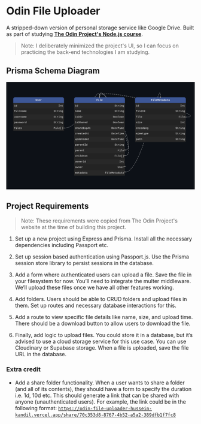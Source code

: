 # Odin File Uploader

A stripped-down version of personal storage service like Google Drive. Built as part of studying [**The Odin Project's Node.js course**](https://www.theodinproject.com/paths/full-stack-javascript/courses/nodejs).

> Note: I deliberately minimized the project's UI, so I can focus on practicing the back-end technologies I am studying.

## Prisma Schema Diagram

![Project's database schema diagram](./prisma-schema-diagram/prisma-uml.png)

## Project Requirements

> Note: These requirements were copied from The Odin Project's website at the time of building this project.

1. Set up a new project using Express and Prisma. Install all the necessary dependencies including Passport etc.

2. Set up session based authentication using Passport.js. Use the Prisma session store library to persist sessions in the database.

3. Add a form where authenticated users can upload a file. Save the file in your filesystem for now. You’ll need to integrate the multer middleware. We’ll upload these files once we have all other features working.

4. Add folders. Users should be able to CRUD folders and upload files in them. Set up routes and necessary database interactions for this.

5. Add a route to view specific file details like name, size, and upload time. There should be a download button to allow users to download the file.

6. Finally, add logic to upload files. You could store it in a database, but it’s advised to use a cloud storage service for this use case. You can use Cloudinary or Supabase storage. When a file is uploaded, save the file URL in the database.

### Extra credit

- Add a share folder functionality. When a user wants to share a folder (and all of its contents), they should have a form to specify the duration i.e. 1d, 10d etc. This should generate a link that can be shared with anyone (unauthenticated users). For example, the link could be in the following format: [`https://odin-file-uploader-hussein-kandil.vercel.app/share/70c353d8-8767-4b52-a5a2-389dfb1f7fc8`](https://odin-file-uploader-hussein-kandil.vercel.app/share/70c353d8-8767-4b52-a5a2-389dfb1f7fc8)
